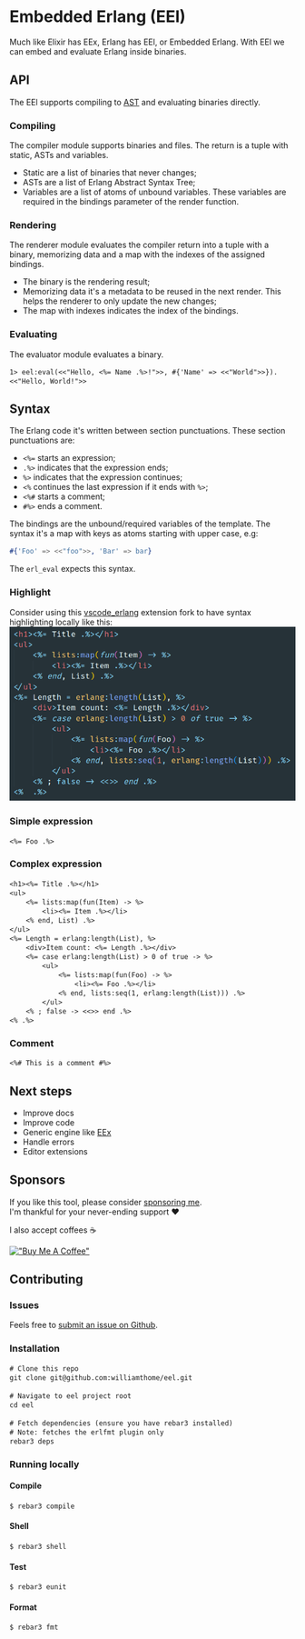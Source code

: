 # Embedded Erlang (EEl)

Much like Elixir has EEx, Erlang has EEl, or Embedded Erlang. With EEl we can embed and evaluate Erlang inside binaries.

## API

The EEl supports compiling to [AST](https://www.erlang.org/doc/apps/erts/absform.html) and evaluating binaries directly.

### Compiling

The compiler module supports binaries and files. The return is a tuple with static, ASTs and variables.
- Static are a list of binaries that never changes;
- ASTs are a list of Erlang Abstract Syntax Tree;
- Variables are a list of atoms of unbound variables. These variables are required in the bindings parameter of the render function.

### Rendering

The renderer module evaluates the compiler return into a tuple with a binary, memorizing data and a map with the indexes of the assigned bindings.
- The binary is the rendering result;
- Memorizing data it's a metadata to be reused in the next render. This helps the renderer to only update the new changes;
- The map with indexes indicates the index of the bindings.

### Evaluating

The evaluator module evaluates a binary.

```console
1> eel:eval(<<"Hello, <%= Name .%>!">>, #{'Name' => <<"World">>}).
<<"Hello, World!">>
```

## Syntax

The Erlang code it's written between section punctuations. These section punctuations are:
- `<%=` starts an expression;
- `.%>` indicates that the expression ends;
- `%>` indicates that the expression continues;
- `<%` continues the last expression if it ends with `%>`;
- `<%#` starts a comment;
- `#%>` ends a comment.

The bindings are the unbound/required variables of the template. The syntax it's a map with keys as atoms starting with upper case, e.g:

```erlang
#{'Foo' => <<"foo">>, 'Bar' => bar}
```

The `erl_eval` expects this syntax.

### Highlight

Consider using this [vscode_erlang](https://github.com/williamthome/vscode_erlang/tree/eel) extension fork to have syntax highlighting locally like this:
![Syntax highlight](images/syntax-highlight.png)

### Simple expression

```
<%= Foo .%>
```

### Complex expression

```
<h1><%= Title .%></h1>
<ul>
    <%= lists:map(fun(Item) -> %>
        <li><%= Item .%></li>
    <% end, List) .%>
</ul>
<%= Length = erlang:length(List), %>
    <div>Item count: <%= Length .%></div>
    <%= case erlang:length(List) > 0 of true -> %>
        <ul>
            <%= lists:map(fun(Foo) -> %>
                <li><%= Foo .%></li>
            <% end, lists:seq(1, erlang:length(List))) .%>
        </ul>
    <% ; false -> <<>> end .%>
<% .%>
```

### Comment

```
<%# This is a comment #%>
```

## Next steps

- Improve docs
- Improve code
- Generic engine like [EEx](https://hexdocs.pm/eex/EEx.Engine.html)
- Handle errors
- Editor extensions

## Sponsors

If you like this tool, please consider [sponsoring me](https://github.com/sponsors/williamthome).\
I'm thankful for your never-ending support :heart:

I also accept coffees :coffee:

[!["Buy Me A Coffee"](https://www.buymeacoffee.com/assets/img/custom_images/orange_img.png)](https://www.buymeacoffee.com/williamthome)

## Contributing

### Issues

Feels free to [submit an issue on Github](https://github.com/williamthome/eel/issues/new).

### Installation

```console
# Clone this repo
git clone git@github.com:williamthome/eel.git

# Navigate to eel project root
cd eel

# Fetch dependencies (ensure you have rebar3 installed)
# Note: fetches the erlfmt plugin only
rebar3 deps
```

### Running locally

#### Compile

    $ rebar3 compile

#### Shell

    $ rebar3 shell

#### Test

    $ rebar3 eunit

#### Format

    $ rebar3 fmt
